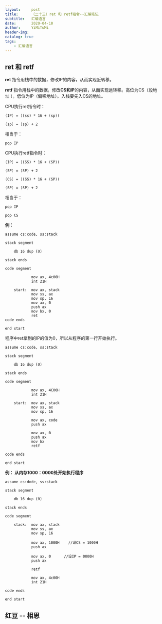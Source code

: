```yaml
---
layout:     post
title:      （二十三）ret 和 retf指令--汇编笔记
subtitle:   汇编语言
date:       2020-04-10
author:     YiMiTuMi
header-img: 
catalog: true
tags:
    - 汇编语言
---
```


## ret 和 retf

**ret** 指令用栈中的数据，修改IP的内容，从而实现近转移。

**retf** 指令用栈中的数据，修改**CS和IP**的内容，从而实现远转移。高位为CS（段地址
），低位为IP（偏移地址）。入栈要先入CS的地址。

CPU执行ret指令时：

	(IP) = ((ss) * 16 + (sp))
	
	(sp) = (sp) + 2

相当于：

	pop IP

CPU执行retf指令时：

	(IP) = ((SS) * 16 + (SP))
	
	(SP) = (SP) + 2
	
	(CS) = ((SS) * 16 + (SP))
	
	(SP) = (SP) + 2

相当于：

	pop IP
	
	pop CS

**例：**

	assume cs:code, ss:stack
	
	stack segment 
	
		db 16 dup (0)
	
	stack ends
	
	code segment
	
				mov ax, 4c00H
				int 21H
	
		start:	mov ax, stack
				mov ss, ax
				mov sp, 16
				mov ax, 0
				push ax
				mov bx, 0
				ret
	code ends
	
	end start

程序中ret拿到的IP的值为0，所以从程序的第一行开始执行。

	assume cs:code, ss:stack
	
	stack segment
		
		db 16 dup (0)
	
	stack ends
	
	code segment 
				
				mov ax, 4C00H
				int 21H
				
		start:  mov ax, stack
				mov ss, ax
				mov sp, 16
			
				mov ax, code
				push ax
				
				mov ax, 0
				push ax
				mov bx
				retf
	
	code ends
	
	end start

**例：	从内存1000：0000处开始执行程序**

	assume cs:dode, ss:stack
	
	stack segment
	
		db 16 dup (0)
	
	stack ends
	
	code segment
	
		stack:  mov ax, stack
				mov ss, ax
				mov sp, 16
	
				mov ax, 1000H    //设CS = 1000H
				push ax
	
				mov ax, 0      //设IP = 0000H
				push ax
	
				retf
	
				mov ax, 4c00H
				int 21H
	
	code ends
	
	end start
	
## 红豆 -- 相思
